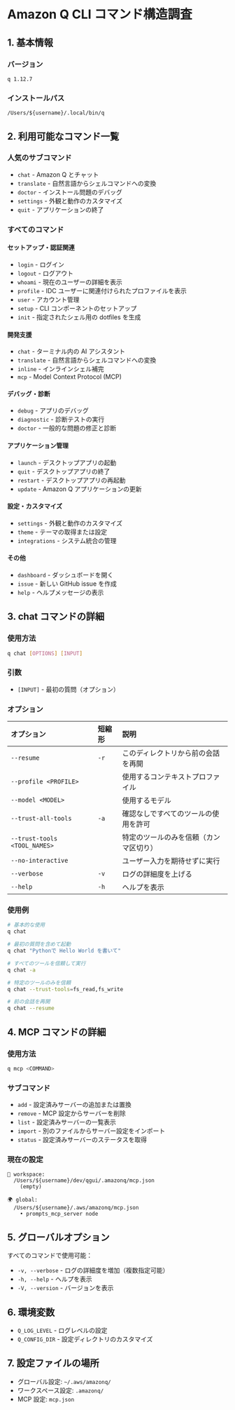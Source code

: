 # Amazon Q CLI コマンド構造調査

## 1. 基本情報

### バージョン

```
q 1.12.7
```

### インストールパス

```
/Users/${username}/.local/bin/q
```

## 2. 利用可能なコマンド一覧

### 人気のサブコマンド

- `chat` - Amazon Q とチャット
- `translate` - 自然言語からシェルコマンドへの変換
- `doctor` - インストール問題のデバッグ
- `settings` - 外観と動作のカスタマイズ
- `quit` - アプリケーションの終了

### すべてのコマンド

#### セットアップ・認証関連

- `login` - ログイン
- `logout` - ログアウト
- `whoami` - 現在のユーザーの詳細を表示
- `profile` - IDC ユーザーに関連付けられたプロファイルを表示
- `user` - アカウント管理
- `setup` - CLI コンポーネントのセットアップ
- `init` - 指定されたシェル用の dotfiles を生成

#### 開発支援

- `chat` - ターミナル内の AI アシスタント
- `translate` - 自然言語からシェルコマンドへの変換
- `inline` - インラインシェル補完
- `mcp` - Model Context Protocol (MCP)

#### デバッグ・診断

- `debug` - アプリのデバッグ
- `diagnostic` - 診断テストの実行
- `doctor` - 一般的な問題の修正と診断

#### アプリケーション管理

- `launch` - デスクトップアプリの起動
- `quit` - デスクトップアプリの終了
- `restart` - デスクトップアプリの再起動
- `update` - Amazon Q アプリケーションの更新

#### 設定・カスタマイズ

- `settings` - 外観と動作のカスタマイズ
- `theme` - テーマの取得または設定
- `integrations` - システム統合の管理

#### その他

- `dashboard` - ダッシュボードを開く
- `issue` - 新しい GitHub issue を作成
- `help` - ヘルプメッセージの表示

## 3. chat コマンドの詳細

### 使用方法

```bash
q chat [OPTIONS] [INPUT]
```

### 引数

- `[INPUT]` - 最初の質問（オプション）

### オプション

| オプション                   | 短縮形 | 説明                                   |
| :--------------------------- | :----- | :------------------------------------- |
| `--resume`                   | `-r`   | このディレクトリから前の会話を再開     |
| `--profile <PROFILE>`        |        | 使用するコンテキストプロファイル       |
| `--model <MODEL>`            |        | 使用するモデル                         |
| `--trust-all-tools`          | `-a`   | 確認なしですべてのツールの使用を許可   |
| `--trust-tools <TOOL_NAMES>` |        | 特定のツールのみを信頼（カンマ区切り） |
| `--no-interactive`           |        | ユーザー入力を期待せずに実行           |
| `--verbose`                  | `-v`   | ログの詳細度を上げる                   |
| `--help`                     | `-h`   | ヘルプを表示                           |

### 使用例

```bash
# 基本的な使用
q chat

# 最初の質問を含めて起動
q chat "Pythonで Hello World を書いて"

# すべてのツールを信頼して実行
q chat -a

# 特定のツールのみを信頼
q chat --trust-tools=fs_read,fs_write

# 前の会話を再開
q chat --resume
```

## 4. MCP コマンドの詳細

### 使用方法

```bash
q mcp <COMMAND>
```

### サブコマンド

- `add` - 設定済みサーバーの追加または置換
- `remove` - MCP 設定からサーバーを削除
- `list` - 設定済みサーバーの一覧表示
- `import` - 別のファイルからサーバー設定をインポート
- `status` - 設定済みサーバーのステータスを取得

### 現在の設定

```
📄 workspace:
  /Users/${username}/dev/qgui/.amazonq/mcp.json
    (empty)

🌍 global:
  /Users/${username}/.aws/amazonq/mcp.json
    • prompts_mcp_server node
```

## 5. グローバルオプション

すべてのコマンドで使用可能：

- `-v, --verbose` - ログの詳細度を増加（複数指定可能）
- `-h, --help` - ヘルプを表示
- `-V, --version` - バージョンを表示

## 6. 環境変数

- `Q_LOG_LEVEL` - ログレベルの設定
- `Q_CONFIG_DIR` - 設定ディレクトリのカスタマイズ

## 7. 設定ファイルの場所

- グローバル設定: `~/.aws/amazonq/`
- ワークスペース設定: `.amazonq/`
- MCP 設定: `mcp.json`
